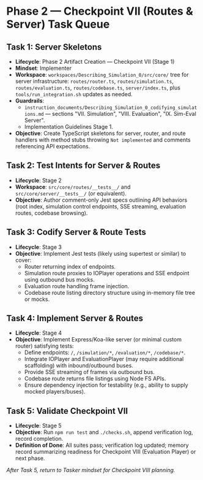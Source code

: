 # Phase 2 — Checkpoint VII (Routes & Server) Task Queue

## Task 1: Server Skeletons
- **Lifecycle**: Phase 2 Artifact Creation — Checkpoint VII (Stage 1)
- **Mindset**: Implementer
- **Workspace**: `workspaces/Describing_Simulation_0/src/core/` tree for server infrastructure: `routes/router.ts`, `routes/simulation.ts`, `routes/evaluation.ts`, `routes/codebase.ts`, `server/index.ts`, plus `tools/run_integration.sh` updates as needed.
- **Guardrails**:
  - `instruction_documents/Describing_Simulation_0_codifying_simulations.md` — sections "VII. Simulation", "VIII. Evaluation", "IX. Sim-Eval Server".
  - Implementation Guidelines Stage 1.
- **Objective**: Create TypeScript skeletons for server, router, and route handlers with method stubs throwing `Not implemented` and comments referencing API expectations.

## Task 2: Test Intents for Server & Routes
- **Lifecycle**: Stage 2
- **Workspace**: `src/core/routes/__tests__/` and `src/core/server/__tests__/` (or equivalent).
- **Objective**: Author comment-only Jest specs outlining API behaviors (root index, simulation control endpoints, SSE streaming, evaluation routes, codebase browsing).

## Task 3: Codify Server & Route Tests
- **Lifecycle**: Stage 3
- **Objective**: Implement Jest tests (likely using supertest or similar) to cover:
  - Router returning index of endpoints.
  - Simulation route proxies to IOPlayer operations and SSE endpoint using outbound bus mocks.
  - Evaluation route handling frame injection.
  - Codebase route listing directory structure using in-memory file tree or mocks.

## Task 4: Implement Server & Routes
- **Lifecycle**: Stage 4
- **Objective**: Implement Express/Koa-like server (or minimal custom router) satisfying tests:
  - Define endpoints: `/`, `/simulation/*`, `/evaluation/*`, `/codebase/*`.
  - Integrate IOPlayer and EvaluationPlayer (may require additional scaffolding) with inbound/outbound buses.
  - Provide SSE streaming of frames via outbound bus.
  - Codebase route returns file listings using Node FS APIs.
  - Ensure dependency injection for testability (e.g., ability to supply mocked players/buses).

## Task 5: Validate Checkpoint VII
- **Lifecycle**: Stage 5
- **Objective**: Run `npm run test` and `./checks.sh`, append verification log, record completion.
- **Definition of Done**: All suites pass; verification log updated; memory record summarizing readiness for Checkpoint VIII (Evaluation Player) or next phase.

*After Task 5, return to Tasker mindset for Checkpoint VIII planning.*
